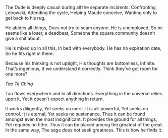 The Dude is deeply casual during all the separate incidents:
Confronting Lebowski,
Attending the cycle,
Helping Maude conceive,
Wanting only to get back to his rug.

He abides all things,
Does not try to scam anyone.
He is unemployed,
So he seems like a loser, a deadbeat,
Someone the square community doesn’t give a shit about.

He is mixed up in all this,
In bed with everybody.
He has no expiration date,
So he fits right in there.

Because his thinking is not uptight,
His thoughts are bottomless, infinite.
That’s ingenious, if we understand it correctly.
Think they’ve got room for one more?

*Tao Te Ching*

Tao flows everywhere and in all directions.
Everything in the universe relies upon it,
Yet it doesn’t expect anything in return.

It works diligently,
Yet seeks no merit.
It is all-powerful,
Yet seeks no control.
It is eternal,
Yet seeks no sustenance.
Thus it can be found amongst even the most insignificant.
It provides the ground for all things,
Yet requires no tithe.
Thus it can be placed among the greatest of the great.
In the same way,
The sage does not seek greatness.
This is how he finds it.